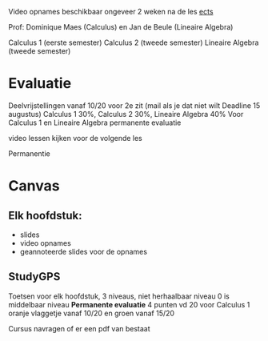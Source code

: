 Video opnames beschikbaar ongeveer 2 weken na de les
[ects](https://caliweb.vub.be/?page=course-offer&id=009205&anchor=1&target=pr&year=2425&language=nl&output=html)

Prof: Dominique Maes (Calculus) en Jan de Beule (Lineaire Algebra)

Calculus 1 (eerste semester)
Calculus 2 (tweede semester)
Lineaire Algebra (tweede semester)

# Evaluatie
Deelvrijstellingen vanaf 10/20 voor 2e zit (mail als je dat niet wilt Deadline 15 augustus)
Calculus 1 30%, Calculus 2 30%, Lineaire Algebra 40%
Voor Calculus 1 en Lineaire Algebra permanente evaluatie


video lessen kijken voor de volgende les

Permanentie

# **Canvas**
## Elk hoofdstuk:
- slides
- video opnames
- geannoteerde slides voor de opnames
## StudyGPS
Toetsen voor elk hoofdstuk, 3 niveaus, niet herhaalbaar
niveau 0 is middelbaar niveau
**Permanente evaluatie** 4 punten vd 20 voor Calculus 1
oranje vlaggetje vanaf 10/20 en groen vanaf 15/20


Cursus navragen of er een pdf van bestaat
